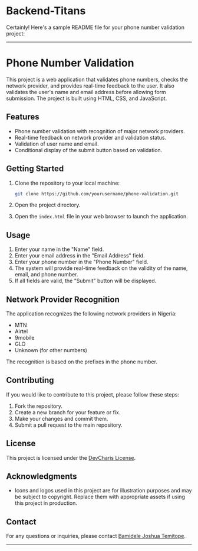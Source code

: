 # Backend-Titans
Certainly! Here's a sample README file for your phone number validation project:

---

# Phone Number Validation

This project is a web application that validates phone numbers, checks the network provider, and provides real-time feedback to the user. It also validates the user's name and email address before allowing form submission. The project is built using HTML, CSS, and JavaScript.

## Features

- Phone number validation with recognition of major network providers.
- Real-time feedback on network provider and validation status.
- Validation of user name and email.
- Conditional display of the submit button based on validation.

## Getting Started

1. Clone the repository to your local machine:

   ```bash
   git clone https://github.com/yourusername/phone-validation.git
   ```

2. Open the project directory.

3. Open the `index.html` file in your web browser to launch the application.

## Usage

1. Enter your name in the "Name" field.
2. Enter your email address in the "Email Address" field.
3. Enter your phone number in the "Phone Number" field.
4. The system will provide real-time feedback on the validity of the name, email, and phone number.
5. If all fields are valid, the "Submit" button will be displayed.

## Network Provider Recognition

The application recognizes the following network providers in Nigeria:

- MTN
- Airtel
- 9mobile
- GLO
- Unknown (for other numbers)

The recognition is based on the prefixes in the phone number.

## Contributing

If you would like to contribute to this project, please follow these steps:

1. Fork the repository.
2. Create a new branch for your feature or fix.
3. Make your changes and commit them.
4. Submit a pull request to the main repository.

## License

This project is licensed under the [DevCharis License](LICENSE).

## Acknowledgments

- Icons and logos used in this project are for illustration purposes and may be subject to copyright. Replace them with appropriate assets if using this project in production.

## Contact

For any questions or inquiries, please contact [Bamidele Joshua Temitope](mailto:joshuabamidele9@gmail.com).

---
